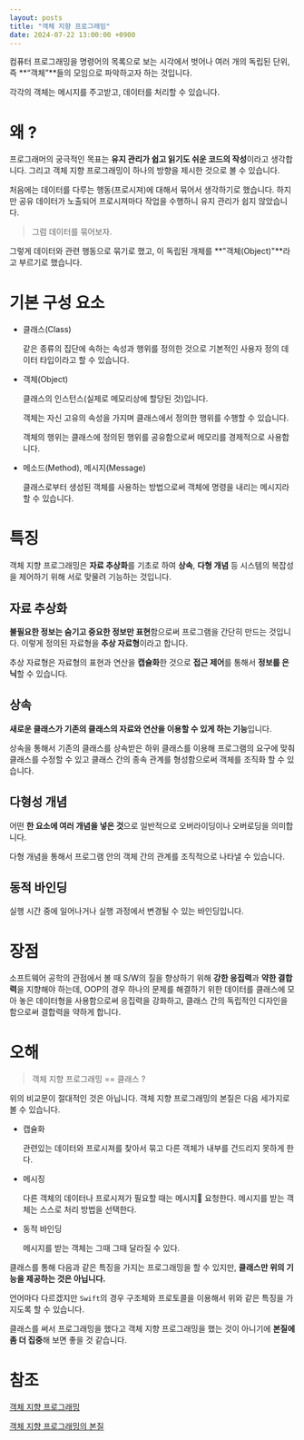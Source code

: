 ```yaml
---
layout: posts
title: "객체 지향 프로그래밍"
date: 2024-07-22 13:00:00 +0900
---
```


컴퓨터 프로그래밍을 명령어의 목록으로 보는 시각에서 벗어나 여러 개의 독립된 단위, 즉 **“객체”**들의 모임으로 파악하고자 하는 것입니다.

각각의 객체는 메시지를 주고받고, 데이터를 처리할 수 있습니다.

# 왜 ?

프로그래머의 궁극적인 목표는 **유지 관리가 쉽고 읽기도 쉬운 코드의 작성**이라고 생각합니다. 그리고 객체 지향 프로그래밍이 하나의 방향을 제시한 것으로
볼 수 있습니다.

처음에는 데이터를 다루는 행동(프로시져)에 대해서 묶어서 생각하기로 했습니다. 하지만 공유 데이터가 노출되어 프로시져마다 작업을 수행하니 유지 관리가 쉽지
않았습니다.

> 그럼 데이터를 묶어보자.

그렇게 데이터와 관련 행동으로 묶기로 했고, 이 독립된 개체를 **"객체(Object)"**라고 부르기로 했습니다.

# 기본 구성 요소

- 클래스(Class)
    
    같은 종류의 집단에 속하는 속성과 행위를 정의한 것으로 기본적인 사용자 정의 데이터 타입이라고 할 수 있습니다.
    
- 객체(Object)
    
    클래스의 인스턴스(실제로 메모리상에 할당된 것)입니다.
    
    객체는 자신 고유의 속성을 가지며 클래스에서 정의한 행위를 수행할 수 있습니다.
    
    객체의 행위는 클래스에 정의된 행위를 공유함으로써 메모리를 경제적으로 사용합니다.
    
- 메소드(Method), 메시지(Message)
    
    클래스로부터 생성된 객체를 사용하는 방법으로써 객체에 명령을 내리는 메시지라 할 수 있습니다.
    
# 특징

객체 지향 프로그래밍은 **자료 추상화**를 기초로 하여 **상속**, **다형 개념** 등 시스템의 복잡성을 제어하기 위해 서로 맞물려 기능하는 것입니다.

## 자료 추상화

**불필요한 정보는 숨기고 중요한 정보만 표현**함으로써 프로그램을 간단히 만드는 것입니다. 이렇게 정의된 자료형을 **추상 자료형**이라고 합니다.

추상 자료형은 자료형의 표현과 연산을 **캡슐화**한 것으로 **접근 제어**를 통해서 **정보를 은닉**할 수 있습니다.

## 상속

**새로운 클래스가 기존의 클래스의 자료와 연산을 이용할 수 있게 하는 기능**입니다.

상속을 통해서 기존의 클래스를 상속받은 하위 클래스를 이용해 프로그램의 요구에 맞춰 클래스를 수정할 수 있고 클래스 간의 종속 관계를 형성함으로써 객체를 조직화
할 수 있습니다.

## 다형성 개념

어떤 **한 요소에 여러 개념을 넣은 것**으로 일반적으로 오버라이딩이나 오버로딩을 의미합니다.

다형 개념을 통해서 프로그램 안의 객체 간의 관계를 조직적으로 나타낼 수 있습니다.

## 동적 바인딩

실행 시간 중에 일어나거나 실행 과정에서 변경될 수 있는 바인딩입니다.

# 장점

소프트웨어 공학의 관점에서 볼 때 S/W의 질을 향상하기 위해 **강한 응집력**과 **약한 결합력**을 지향해야 하는데, OOP의 경우 하나의 문제를 해결하기 위한
데이터를 클래스에 모아 놓은 데이터형을 사용함으로써 응집력을 강화하고, 클래스 간의 독립적인 디자인을 함으로써 결합력을 약하게 합니다.

# 오해

> 객체 지향 프로그래밍 == 클래스 ?

위의 비교문이 절대적인 것은 아닙니다. 객체 지향 프로그래밍의 본질은 다음 세가지로 볼 수 있습니다.

- 캡슐화

    관련있는 데이터와 프로시져를 찾아서 묶고 다른 객체가 내부를 건드리지 못하게 한다. 

- 메시징

    다른 객체의 데이터나 프로시져가 필요할 때는 메시지 요청한다. 메시지를 받는 객체는 스스로 처리 방법을 선택한다.

- 동적 바인딩

    메시지를 받는 객체는 그때 그때 달라질 수 있다.
    
클래스를 통해 다음과 같은 특징을 가지는 프로그래밍을 할 수 있지만, **클래스만 위의 기능을 제공하는 것은 아닙니다.**

언어마다 다르겠지만 `Swift`의 경우 구조체와 프로토콜을 이용해서 위와 같은 특징을 가지도록 할 수 있습니다.

클래스를 써서 프로그래밍을 했다고 객체 지향 프로그래밍을 했는 것이 아니기에 **본질에 좀 더 집중**해 보면 좋을 것 같습니다.

# 참조

[객체 지향 프로그래밍](https://ko.wikipedia.org/wiki/객체_지향_프로그래밍)

[객체 지향 프로그래밍의 본질](https://velog.io/@eddy_song/alan-kay-OOP)
